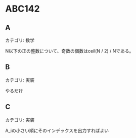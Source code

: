 # ABC142

## A
カテゴリ: 数学

N以下の正の整数について、奇数の個数はceil(N / 2) / Nである。

## B
カテゴリ: 実装

やるだけ

## C
カテゴリ: 実装

A_iの小さい順にそのインデックスを出力すればよい

